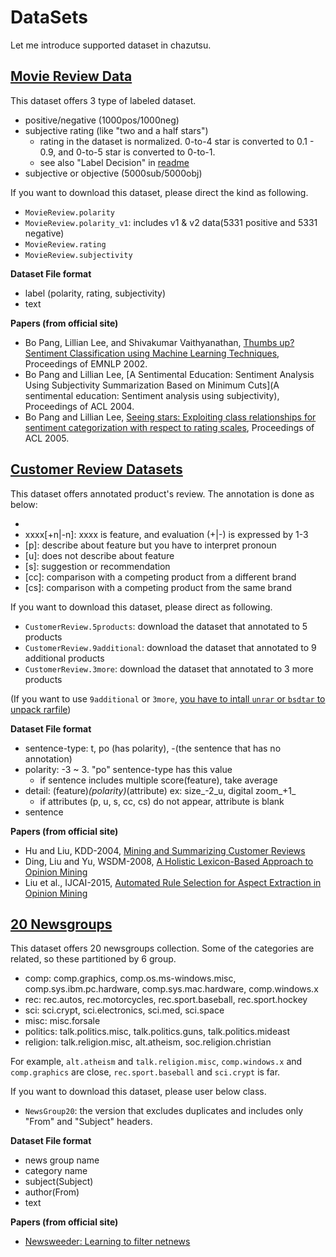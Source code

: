 # DataSets

Let me introduce supported dataset in chazutsu.  

## [Movie Review Data](http://www.cs.cornell.edu/people/pabo/movie-review-data/)

This dataset offers 3 type of labeled dataset.

* positive/negative (1000pos/1000neg)
* subjective rating (like "two and a half stars")
  * rating in the dataset is normalized. 0-to-4 star is converted to 0.1 - 0.9, and 0-to-5 star is converted to 0-to-1.
  * see also "Label Decision" in [readme](http://www.cs.cornell.edu/people/pabo/movie-review-data/scaledata.README.1.0.txt)
* subjective or objective (5000sub/5000obj)

If you want to download this dataset, please direct the kind as following.

* `MovieReview.polarity`
 * `MovieReview.polarity_v1`: includes v1 & v2 data(5331 positive and 5331 negative)
* `MovieReview.rating`
* `MovieReview.subjectivity`

**Dataset File format**

* label (polarity, rating, subjectivity)
* text

**Papers (from official site)**

* Bo Pang, Lillian Lee, and Shivakumar Vaithyanathan, [Thumbs up? Sentiment Classification using Machine Learning Techniques](http://www.cs.cornell.edu/home/llee/papers/sentiment.home.html), Proceedings of EMNLP 2002.
* Bo Pang and Lillian Lee, [A Sentimental Education: Sentiment Analysis Using Subjectivity Summarization Based on Minimum Cuts](A sentimental education: Sentiment analysis using subjectivity), Proceedings of ACL 2004.
* Bo Pang and Lillian Lee, [Seeing stars: Exploiting class relationships for sentiment categorization with respect to rating scales](http://www.cs.cornell.edu/home/llee/papers/pang-lee-stars.home.html), Proceedings of ACL 2005.

## [Customer Review Datasets](https://www.cs.uic.edu/~liub/FBS/sentiment-analysis.html#datasets)

This dataset offers annotated product's review. The annotation is done as below:

* [t]: title
* xxxx[+n|-n]: xxxx is feature, and evaluation (+|-) is expressed by 1-3
* [p]: describe about feature but you have to interpret pronoun
* [u]: does not describe about feature
* [s]: suggestion or recommendation
* [cc]: comparison with a competing product from a different brand
* [cs]: comparison with a competing product from the same brand

If you want to download this dataset, please direct as following.

* `CustomerReview.5products`: download the dataset that annotated to 5 products
* `CustomerReview.9additional`: download the dataset that annotated to 9 additional products
* `CustomerReview.3more`: download the dataset that annotated to 3 more products

(If you want to use `9additional` or `3more`, [you have to intall `unrar` or `bsdtar` to unpack rarfile](https://github.com/markokr/rarfile/blob/master/README.rst))

**Dataset File format**

* sentence-type: t, po (has polarity), -(the sentence that has no annotation)
* polarity: -3 ~ 3. "po" sentence-type has this value
  * if sentence includes multiple score(feature), take average
* detail: (feature)_(polarity)_(attribute) ex: size_-2_u, digital zoom_+1_
  * if attributes (p, u, s, cc, cs) do not appear, attribute is blank
* sentence

**Papers (from official site)**

* Hu and Liu, KDD-2004, [Mining and Summarizing Customer Reviews](https://www.cs.uic.edu/~liub/publications/kdd04-revSummary.pdf)
* Ding, Liu and Yu, WSDM-2008, [A Holistic Lexicon-Based Approach to Opinion Mining](https://www.cs.uic.edu/~liub/FBS/opinion-mining-final-WSDM.pdf)
* Liu et al., IJCAI-2015, [Automated Rule Selection for Aspect Extraction in Opinion Mining](https://www.aaai.org/ocs/index.php/IJCAI/IJCAI15/paper/view/10766/10842)


## [20 Newsgroups](http://qwone.com/~jason/20Newsgroups/)

This dataset offers 20 newsgroups collection. Some of the categories are related, so these partitioned by 6 group.

* comp: comp.graphics, comp.os.ms-windows.misc, comp.sys.ibm.pc.hardware, comp.sys.mac.hardware, comp.windows.x
* rec: rec.autos, rec.motorcycles, rec.sport.baseball, rec.sport.hockey
* sci: sci.crypt, sci.electronics, sci.med, sci.space
* misc: misc.forsale
* politics: talk.politics.misc, talk.politics.guns, talk.politics.mideast
* religion: talk.religion.misc, alt.atheism, soc.religion.christian

For example, `alt.atheism` and `talk.religion.misc`, `comp.windows.x` and `comp.graphics` are close, `rec.sport.baseball` and `sci.crypt` is far.

If you want to download this dataset, please user below class.

* `NewsGroup20`: the version that excludes duplicates and includes only "From" and "Subject" headers.

**Dataset File format**

* news group name
* category name
* subject(Subject)
* author(From)
* text

**Papers (from official site)**

* [Newsweeder: Learning to filter netnews](http://citeseer.ist.psu.edu/viewdoc/summary?doi=10.1.1.22.6286)
